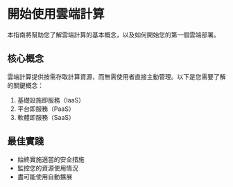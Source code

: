 # 開始使用雲端計算

本指南將幫助您了解雲端計算的基本概念，以及如何開始您的第一個雲端部署。

## 核心概念

雲端計算提供按需存取計算資源，而無需使用者直接主動管理。以下是您需要了解的關鍵概念：

1. 基礎設施即服務（IaaS）
2. 平台即服務（PaaS）
3. 軟體即服務（SaaS）

## 最佳實踐

- 始終實施適當的安全措施
- 監控您的資源使用情況
- 盡可能使用自動擴展